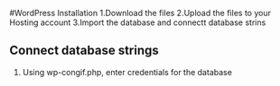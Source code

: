 #WordPress Installation
1.Download the files
2.Upload the files to your Hosting account
3.Import the database and connectt database strins 

## Connect database strings
1. Using wp-congif.php, enter credentials for the database

